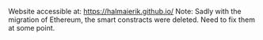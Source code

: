 Website accessible at: https://halmaierik.github.io/
Note: Sadly with the migration of Ethereum, the smart constracts were deleted. Need to fix them at some point.
